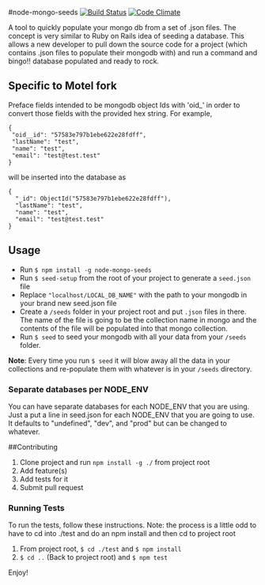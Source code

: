 #node-mongo-seeds 
[![Build Status](https://travis-ci.org/toymachiner62/node-mongo-seeds.svg?branch=master)](https://travis-ci.org/toymachiner62/node-mongo-seeds)
[![Code Climate](https://codeclimate.com/github/toymachiner62/node-mongo-seeds/badges/gpa.svg)](https://codeclimate.com/github/toymachiner62/node-mongo-seeds)

A tool to quickly populate your mongo db from a set of .json files. The concept is very similar to Ruby on Rails idea of seeding a database. This allows a new developer to pull down the source code for a project (which contains .json files to populate their mongodb with) and run a command and bingo!! database populated and ready to rock.
## Specific to Motel fork

Preface fields intended to be mongodb object Ids with 'oid_' in order to convert those fields with the provided hex string. For example, 

    {
   	 "oid__id": "57583e797b1ebe622e28fdff",
   	 "lastName": "test",
   	 "name": "test",
   	 "email": "test@test.test"
    }

will be inserted into the database as

    {
      "_id": ObjectId("57583e797b1ebe622e28fdff"),
      "lastName": "test",
      "name": "test",
      "email": "test@test.test"
    }

## Usage

- Run `$ npm install -g node-mongo-seeds`
- Run `$ seed-setup` from the root of your project to generate a `seed.json` file
- Replace `"localhost/LOCAL_DB_NAME"` with the path to your mongodb in your brand new seed.json file
- Create a `/seeds` folder in your project root and put `.json` files in there.
		The name of the file is going to be the collection name in mongo and the contents
		of the file will be populated into that mongo collection.
- Run `$ seed` to seed your mongodb with all your data from your `/seeds` folder.

**Note**: Every time you run `$ seed` it will blow away all the data in your collections and re-populate them with whatever is in your `/seeds` directory.

### Separate databases per NODE_ENV

You can have separate databases for each NODE_ENV that you are using. Just a put a line in seed.json for each NODE_ENV that you are going to use. It defaults to "undefined", "dev", and "prod" but can be changed to whatever.

##Contributing

1. Clone project and run `npm install -g ./` from project root
2. Add feature(s) 
3. Add tests for it
4. Submit pull request

### Running Tests

To run the tests, follow these instructions. Note: the process is a little odd to have to cd into ./test and do an npm install and then cd to project root

1. From project root, `$ cd ./test` and `$ npm install`
2. `$ cd ..` (Back to project root) and `$ npm test`

Enjoy!
